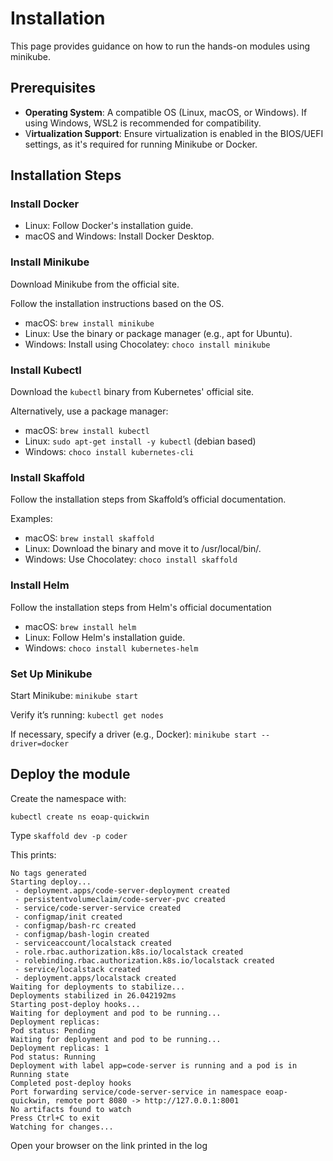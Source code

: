 # Installation 

This page provides guidance on how to run the hands-on modules using minikube.

## Prerequisites

* **Operating System**: A compatible OS (Linux, macOS, or Windows). If using Windows, WSL2 is recommended for compatibility.
* V**irtualization Support**: Ensure virtualization is enabled in the BIOS/UEFI settings, as it's required for running Minikube or Docker.

## Installation Steps

### Install Docker

- Linux: Follow Docker's installation guide.
- macOS and Windows: Install Docker Desktop.

### Install Minikube

Download Minikube from the official site.

Follow the installation instructions based on the OS.

* macOS: `brew install minikube`
* Linux: Use the binary or package manager (e.g., apt for Ubuntu).
* Windows: Install using Chocolatey: `choco install minikube`

### Install Kubectl

Download the `kubectl` binary from Kubernetes' official site.

Alternatively, use a package manager:

* macOS: `brew install kubectl`
* Linux: `sudo apt-get install -y kubectl` (debian based)
* Windows: `choco install kubernetes-cli`

### Install Skaffold

Follow the installation steps from Skaffold’s official documentation.

Examples:

- macOS: `brew install skaffold`
- Linux: Download the binary and move it to /usr/local/bin/.
- Windows: Use Chocolatey: `choco install skaffold`

### Install Helm

Follow the installation steps from Helm's official documentation 

- macOS: `brew install helm`
- Linux: Follow Helm's installation guide.
- Windows: `choco install kubernetes-helm`

### Set Up Minikube

Start Minikube: `minikube start`

Verify it’s running: `kubectl get nodes`

If necessary, specify a driver (e.g., Docker): `minikube start --driver=docker`

## Deploy the module

Create the namespace with: 

```
kubectl create ns eoap-quickwin
```

Type `skaffold dev -p coder`

This prints:

```
No tags generated
Starting deploy...
 - deployment.apps/code-server-deployment created
 - persistentvolumeclaim/code-server-pvc created
 - service/code-server-service created
 - configmap/init created
 - configmap/bash-rc created
 - configmap/bash-login created
 - serviceaccount/localstack created
 - role.rbac.authorization.k8s.io/localstack created
 - rolebinding.rbac.authorization.k8s.io/localstack created
 - service/localstack created
 - deployment.apps/localstack created
Waiting for deployments to stabilize...
Deployments stabilized in 26.042192ms
Starting post-deploy hooks...
Waiting for deployment and pod to be running...
Deployment replicas: 
Pod status: Pending
Waiting for deployment and pod to be running...
Deployment replicas: 1
Pod status: Running
Deployment with label app=code-server is running and a pod is in Running state
Completed post-deploy hooks
Port forwarding service/code-server-service in namespace eoap-quickwin, remote port 8080 -> http://127.0.0.1:8001
No artifacts found to watch
Press Ctrl+C to exit
Watching for changes...
```

Open your browser on the link printed in the log 